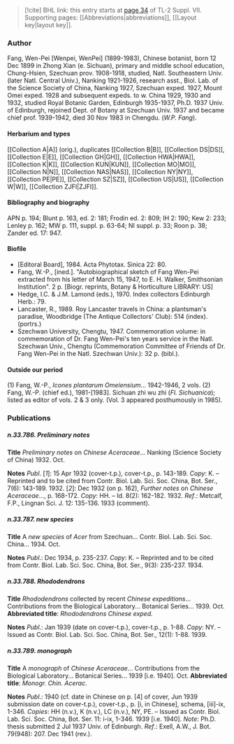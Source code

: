 > [!cite] BHL link: this entry starts at [page 34](https://www.biodiversitylibrary.org/item/103834#page/56/mode/1up) of TL-2 Suppl. VII.
> Supporting pages: [[Abbreviations|abbreviations]], [[Layout key|layout key]].

### Author

Fang, Wen-Pei \[Wenpei, WenPei\] (1899-1983), Chinese botanist, born 12 Dec 1899 in Zhong Xian (e. Sichuan), primary and middle school education, Chung-Hsien, Szechuan prov. 1908-1918, studied, Natl. Southeastern Univ. (later Natl. Central Univ.), Nanking 1921-1926, research asst., Biol. Lab. of the Science Society of China, Nanking 1927, Szechuan exped. 1927, Mount Omei exped. 1928 and subsequent expeds. to w. China 1929, 1930 and 1932, studied Royal Botanic Garden, Edinburgh 1935-1937, Ph.D. 1937 Univ. of Edinburgh, rejoined Dept. of Botany at Szechuan Univ. 1937 and became chief prof. 1939-1942, died 30 Nov 1983 in Chengdu. (*W.P. Fang*).

#### Herbarium and types

[[Collection A|A]] (orig.), duplicates [[Collection B|B]], [[Collection DS|DS]], [[Collection E|E]], [[Collection GH|GH]], [[Collection HWA|HWA]], [[Collection K|K]], [[Collection KUN|KUN]], [[Collection MO|MO]], [[Collection N|N]], [[Collection NAS|NAS]], [[Collection NY|NY]], [[Collection PE|PE]], [[Collection SZ|SZ]], [[Collection US|US]], [[Collection W|W]], [[Collection ZJFI|ZJFI]].

#### Bibliography and biography

APN p. 194; Blunt p. 163, ed. 2: 181; Frodin ed. 2: 809; IH 2: 190; Kew 2: 233; Lenley p. 162; MW p. 111, suppl. p. 63-64; NI suppl. p. 33; Roon p. 38; Zander ed. 17: 947.

#### Biofile

- \[Editoral Board\], 1984. Acta Phytotax. Sinica 22: 80.
- Fang, W.-P., \[ined.\]. "Autobiographical sketch of Fang Wen-Pei extracted from his letter of March 15, 1947, to E. H. Walker, Smithsonian Institution". 2 p. \[Biogr. reprints, Botany & Horticulture LIBRARY: US\]
- Hedge, I.C. & J.M. Lamond (eds.), 1970. Index collectors Edinburgh Herb.: 79.
- Lancaster, R., 1989. Roy Lancaster travels in China: a plantsman's paradise, Woodbridge (The Antique Collectors' Club): 514 (index). (portrs.)
- Szechwan University, Chengtu, 1947. Commemoration volume: in commemoration of Dr. Fang Wen-Pei's ten years service in the Natl. Szechwan Univ., Chengtu (Commemoration Committee of Friends of Dr. Fang Wen-Pei in the Natl. Szechwan Univ.): 32 p. (bibl.).

#### Outside our period

(1) Fang, W.-P., *Icones plantarum Omeiensium*... 1942-1946, 2 vols. (2) Fang, W.-P. (chief ed.), 1981-\[1983\]. Sichuan zhi wu zhi (*Fl. Sichuanica*); listed as editor of vols. 2 & 3 only. (Vol. 3 appeared posthumously in 1985).

### Publications

##### n.33.786. Preliminary notes

**Title**
*Preliminary notes* on *Chinese Aceraceae*... Nanking (Science Society of China) 1932. Oct.

**Notes**
*Publ*. \[*1*\]: 15 Apr 1932 (cover-t.p.), cover-t.p., p. 143-189. *Copy*: K. – Reprinted and to be cited from Contr. Biol. Lab. Sci. Soc. China, Bot. Ser., 7(6): 143-189. 1932.
\[*2*\]: Dec 1932 (on p. 162), *Further notes* on *Chinese Aceraceae*..., p. 168-172. *Copy*: HH. – Id. 8(2): 162-182. 1932.
*Ref*.: Metcalf, F.P., Lingnan Sci. J. 12: 135-136. 1933 (comment).

##### n.33.787. new species

**Title**
A *new species* of *Acer* from Szechuan... Contr. Biol. Lab. Sci. Soc. China... 1934. Oct.

**Notes**
*Publ*.: Dec 1934, p. 235-237. *Copy*: K. – Reprinted and to be cited from Contr. Biol. Lab. Sci. Soc. China, Bot. Ser., 9(3): 235-237. 1934.

##### n.33.788. Rhododendrons

**Title**
*Rhododendrons* collected by recent *Chinese expeditions*... Contributions from the Biological Laboratory... Botanical Series... 1939. Oct.
**Abbreviated title**: *Rhododendrons Chinese exped.*

**Notes**
*Publ*.: Jan 1939 (date on cover-t.p.), cover-t.p., p. 1-88. *Copy*: NY. – Issued as Contr. Biol. Lab. Sci. Soc. China, Bot. Ser., 12(1): 1-88. 1939.

##### n.33.789. monograph

**Title**
A *monograph* of *Chinese Aceraceae*... Contributions from the Biological Laboratory... Botanical Series... 1939 \[i.e. 1940\]. Oct.
**Abbreviated title**: *Monogr. Chin. Acerac.*

**Notes**
*Publ*.: 1940 (cf. date in Chinese on p. \[4\] of cover, Jun 1939 submission date on cover-t.p.), cover-t.p., p. \[i, in Chinese\], schema, \[iii\]-ix, 1-346. *Copies*: HH (n.v.), K (n.v.), LC (n.v.), NY, PE. – Issued as Contr. Biol. Lab. Sci. Soc. China, Bot. Ser. 11: i-ix, 1-346. 1939 \[i.e. 1940\].
*Note*: Ph.D. thesis submitted 2 Jul 1937 Univ. of Edinburgh.
*Ref*.: Exell, A.W., J. Bot. 79(948): 207. Dec 1941 (rev.).

